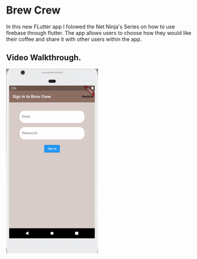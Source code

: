 # Brew Crew

In this new FLutter app I folowed the Net Ninja's Series on how to use firebase through flutter.
The app allows users to choose how they would like their coffee and share it with other users within the app.

## Video Walkthrough.

<img src ="flutter_brew_crew.gif" width = 250>
